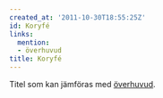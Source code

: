 ```yaml
---
created_at: '2011-10-30T18:55:25Z'
id: Koryfé
links:
  mention:
  - överhuvud
title: Koryfé
---
```


Titel som kan jämföras med [överhuvud].

  [överhuvud]: överhuvud
